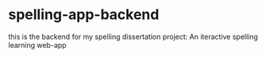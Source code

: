 # spelling-app-backend

this is the backend for my spelling dissertation project: An iteractive spelling learning web-app
